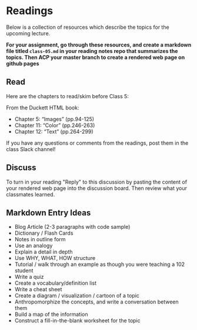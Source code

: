 # Readings

Below is a collection of resources which describe the topics for the upcoming lecture.  

**For your assignment, go through these resources, and create a markdown file titled `class-05.md` in your reading notes repo that summarizes the topics. Then ACP your master branch to create a rendered web page on github pages**

## Read

Here are the chapters to read/skim before Class 5:

From the Duckett HTML book:

- Chapter 5: “Images” (pp.94-125)
- Chapter 11: “Color” (pp.246-263)
- Chapter 12: “Text” (pp.264-299)

If you have any questions or comments  from the readings, post them in the class Slack channel!

## Discuss

To turn in your reading "Reply" to this discussion by pasting the content of your rendered web page into the discussion board. Then review what your classmates learned.

## Markdown Entry Ideas

- Blog Article (2-3 paragraphs with code sample)
- Dictionary / Flash Cards
- Notes in outline form
- Use an analogy
- Explain a detail in depth
- Use WHY, WHAT, HOW structure
- Tutorial / walk through an example as though you were teaching a 102 student
- Write a quiz
- Create a vocabulary/definition list
- Write a cheat sheet
- Create a diagram / visualization / cartoon of a topic
- Anthropomorphize the concepts, and write a conversation between them
- Build a map of the information
- Construct a fill-in-the-blank worksheet for the topic
